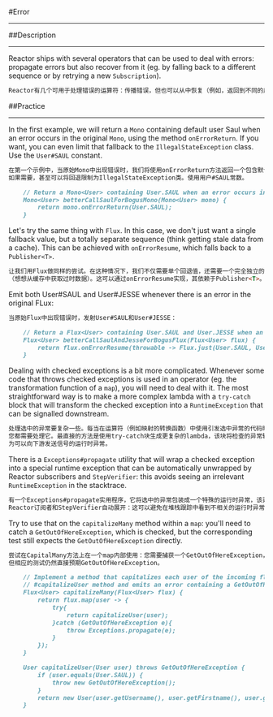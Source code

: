 #Error
***
##Description
***
Reactor ships with several operators that can be used to deal with errors: 
propagate errors but also recover from it (eg. by falling back to a different 
sequence or by retrying a new `Subscription`).
```markdown
Reactor有几个可用于处理错误的运算符：传播错误，但也可以从中恢复（例如，返回到不同的序列或重试新订阅）。
```

##Practice
***
In the first example, we will return a `Mono` containing default user Saul 
when an error occurs in the original `Mono`, using the method `onErrorReturn`. 
If you want, you can even limit that fallback to the `IllegalStateException` 
class. Use the `User#SAUL` constant.
```markdown
在第一个示例中，当原始Mono中出现错误时，我们将使用onErrorReturn方法返回一个包含默认user Saul的Mono。
如果需要，甚至可以将回退限制为IllegalStateException类。使用用户#SAUL常数。

    // Return a Mono<User> containing User.SAUL when an error occurs in the input Mono, else do not change the input Mono.
    Mono<User> betterCallSaulForBogusMono(Mono<User> mono) {
        return mono.onErrorReturn(User.SAUL);
    }
```

Let's try the same thing with `Flux`. In this case, we don't just want a single 
fallback value, but a totally separate sequence (think getting stale data from a 
cache). This can be achieved with `onErrorResume`, which falls back to a `Publisher<T>`.
```markdown
让我们用Flux做同样的尝试。在这种情况下，我们不仅需要单个回退值，还需要一个完全独立的序列
（想想从缓存中获取过时数据）。这可以通过onErrorResume实现，其依赖于Publisher<T>。
```

Emit both User#SAUL and User#JESSE whenever there is an error in the original FLux:
```markdown
当原始Flux中出现错误时，发射User#SAUL和User#JESSE：

    // Return a Flux<User> containing User.SAUL and User.JESSE when an error occurs in the input Flux, else do not change the input Flux.
    Flux<User> betterCallSaulAndJesseForBogusFlux(Flux<User> flux) {
        return flux.onErrorResume(throwable -> Flux.just(User.SAUL, User.JESSE));
    }
```

Dealing with checked exceptions is a bit more complicated. Whenever some code that 
throws checked exceptions is used in an operator (eg. the transformation function 
of a `map`), you will need to deal with it. The most straightforward way is to make 
a more complex lambda with a `try-catch` block that will transform the checked 
exception into a `RuntimeException` that can be signalled downstream.
```markdown
处理选中的异常要复杂一些。每当在运算符（例如映射的转换函数）中使用引发选中异常的代码时，
您都需要处理它。最直接的方法是使用try-catch块生成更复杂的lambda，该块将检查的异常转换
为可以向下游发送信号的运行时异常。
```

There is a `Exceptions#propagate` utility that will wrap a checked exception into a 
special runtime exception that can be automatically unwrapped by Reactor subscribers 
and `StepVerifier`: this avoids seeing an irrelevant `RuntimeException` in the stacktrace.
```markdown
有一个Exceptions#propagate实用程序，它将选中的异常包装成一个特殊的运行时异常，该异常可以由
Reactor订阅者和StepVerifier自动展开：这可以避免在堆栈跟踪中看到不相关的运行时异常。
```

Try to use that on the `capitalizeMany` method within a `map`: you'll need to catch 
a `GetOutOfHereException`, which is checked, but the corresponding test still expects 
the `GetOutOfHereException` directly.
```markdown
尝试在CapitalMany方法上在一个map内部使用：您需要捕获一个GetOutOfHereException，该异常已被选中，
但相应的测试仍然直接预期GetOutOfHereException。

    // Implement a method that capitalizes each user of the incoming flux using the
    // #capitalizeUser method and emits an error containing a GetOutOfHereException error
    Flux<User> capitalizeMany(Flux<User> flux) {
        return flux.map(user -> {
            try{
                return capitalizeUser(user);
            }catch (GetOutOfHereException e){
                throw Exceptions.propagate(e);
            }
        });
    }

    User capitalizeUser(User user) throws GetOutOfHereException {
        if (user.equals(User.SAUL)) {
            throw new GetOutOfHereException();
        }
        return new User(user.getUsername(), user.getFirstname(), user.getLastname());
    }
```